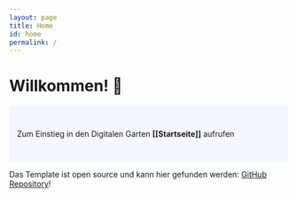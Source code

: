 ```yaml
---
layout: page
title: Home
id: home
permalink: /
---
```


# Willkommen! 🌱

<p style="padding: 3em 1em; background: #f5f7ff; border-radius: 4px;">
  Zum Einstieg in den Digitalen Garten <span style="font-weight: bold">[[Startseite]]</span> aufrufen
</p>

Das Template ist open source und kann hier gefunden werden: 
[GitHub Repository](https://github.com/maximevaillancourt/digital-garden-jekyll-template)!

<style>
  .wrapper {
    max-width: 46em;
  }
</style>
